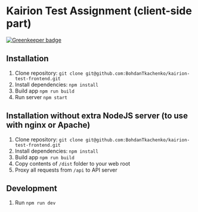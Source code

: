 Kairion Test Assignment (client-side part)
==========================================

[![Greenkeeper badge](https://badges.greenkeeper.io/BohdanTkachenko/kairion-test-frontend.svg)](https://greenkeeper.io/)

Installation
------------
1. Clone repository: `git clone git@github.com:BohdanTkachenko/kairion-test-frontend.git`
2. Install dependencies: `npm install`
3. Build app `npm run build`
4. Run server `npm start`

Installation without extra NodeJS server (to use with nginx or Apache)
----------------------------------------------------------------------
1. Clone repository: `git clone git@github.com:BohdanTkachenko/kairion-test-frontend.git`
2. Install dependencies: `npm install`
3. Build app `npm run build`
4. Copy contents of `/dist` folder to your web root
5. Proxy all requests from `/api` to API server

Development
-----------
1. Run `npm run dev`
